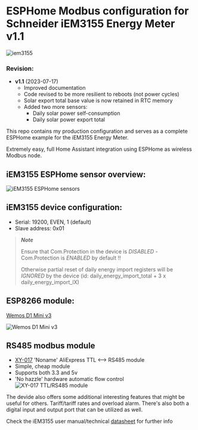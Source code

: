 # ESPHome Modbus configuration for Schneider iEM3155 Energy Meter v1.1

![iem3155](https://github.com/htvekov/iem3155_esphome/blob/main/iem3155.png)

### Revision:
- **v1.1** (2023-07-17)
   * Improved documentation
   * Code revised to be more resilient to reboots (not power cycles)
   * Solar export total base value is now retained in RTC memory
   * Added two more sensors:
      * Daily solar power self-consumption
      * Daily solar power export total 

This repo contains my production configuration and serves as a complete ESPHome example for the iEM3155 Energy Meter.

Extremely easy, full Home Assistant integration using ESPHome as wireless Modbus node.

## iEM3155 ESPHome sensor overview:
![iEM3155 ESPHome sensors](https://github.com/htvekov/iem3155_esphome/blob/main/iem3155_sensors.PNG)

## iEM3155 device configuration:
* Serial: 19200, EVEN, 1 (default)
* Slave address: 0x01

> ***Note***
> 
> Ensure that Com.Protection in the device is *DISABLED* - Com.Protection is *ENABLED* by default !!
>
> Otherwise partial reset of daily energy import registers will be *IGNORED* by the device (id: daily_energy_import_total + 3 x daily_energy_import_lX)

## ESP8266 module:
[Wemos D1 Mini v3](https://www.aliexpress.com/item/32845253497.html)

![Wemos D1 Mini v3](https://github.com/htvekov/iem3155_esphome/blob/main/Wemos_D1_Mini_v3.png)

## RS485 modbus module
* [XY-017](https://www.aliexpress.com/item/1005002863807590.html) 'Noname' AliExpress TTL <--> RS485 module
* Simple, cheap module
* Supports both 3.3 and 5v
* 'No hazzle' hardware automatic flow control
![XY-017 TTL/RS485 module](https://github.com/htvekov/iem3155_esphome/blob/main/XY-017.png)

The devide also offers some additional interesting features that might be useful for others. Tariff/tariff rates and overload alarm. There's also both a digital input and output port that can be utilized as well.

Check the iEM3155 user manual/technical [datasheet](https://download.schneider-electric.com/files?p_Doc_Ref=DOCA0005EN&p_enDocType=User+guide&p_File_Name=DOCA0005EN-13.pdf) for further info
